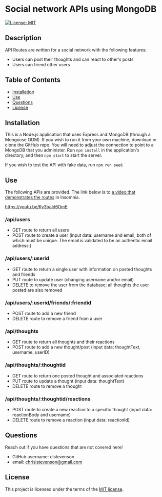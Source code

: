# Social network APIs using MongoDB

[![License: MIT](https://img.shields.io/badge/License-MIT-yellow.svg)](https://opensource.org/licenses/MIT)

## Description
API Routes are written for a social network with the following features:
- Users can post their thoughts and can react to other's posts
- Users can friend other users

## Table of Contents
- [Installation](#installation)
- [Use](#use)
- [Questions](#questions)
- [License](#license)

## Installation
This is a Node.js application that uses Express and MongoDB (through a Mongoose ODM). If you wish to run it from your own machine, download or clone the GitHub repo. You will need to adjust the connection to point to a MongoDB that you administer. Run `npm install` in the application's directory, and then `npm start` to start the server.

If you wish to test the API with fake data, run `npm run seed`.

## Use
The following APIs are provided. The link below is to [a video that demonstrates the routes](https://youtu.be/Ky3bald6OmE) in Insomnia.

https://youtu.be/Ky3bald6OmE

### /api/users
- GET route to return all users
- POST route to create a user (input data: username and email, both of which must be unique. The email is validated to be an authentic email address.)

### /api/users/:userid
- GET route to return a single user with information on posted thoughts and friends
- PUT route to update user (changing username and/or email)
- DELETE to remove the user from the database; all thoughts the user posted are also removed

### /api/users/:userid/friends/:friendid
- POST route to add a new friend
- DELETE route to remove a friend from a user

### /api/thoughts
- GET route to return all thoughts and their reactions
- POST route to add a new thought/post (input data: thoughtText, username, userID)

### /api/thoughts/:thoughtid
- GET route to return one posted thought and associated reactions
- PUT route to update a thought (input data: thoughtText)
- DELETE route to remove a thought

### /api/thoughts/:thoughtid/reactions
- POST route to create a new reaction to a specific thought (input data: reactionBody and username)
- DELETE route to remove a reaction (input data: reactionId)

## Questions
Reach out if you have questions that are not covered here!

- GitHub username: clstevenson
- email: chrislstevenson@gmail.com

## License
This project is licensed under the terms of the [MIT license](https://opensource.org/licenses/MIT).
